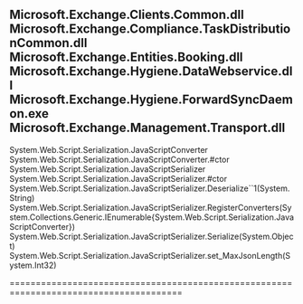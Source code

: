 
Microsoft.Exchange.Clients.Common.dll
Microsoft.Exchange.Compliance.TaskDistributionCommon.dll
Microsoft.Exchange.Entities.Booking.dll
Microsoft.Exchange.Hygiene.DataWebservice.dll
Microsoft.Exchange.Hygiene.ForwardSyncDaemon.exe
Microsoft.Exchange.Management.Transport.dll
------------------------------------------------------
System.Web.Script.Serialization.JavaScriptConverter
System.Web.Script.Serialization.JavaScriptConverter.#ctor
System.Web.Script.Serialization.JavaScriptSerializer
System.Web.Script.Serialization.JavaScriptSerializer.#ctor
System.Web.Script.Serialization.JavaScriptSerializer.Deserialize``1(System.String)
System.Web.Script.Serialization.JavaScriptSerializer.RegisterConverters(System.Collections.Generic.IEnumerable{System.Web.Script.Serialization.JavaScriptConverter})
System.Web.Script.Serialization.JavaScriptSerializer.Serialize(System.Object)
System.Web.Script.Serialization.JavaScriptSerializer.set_MaxJsonLength(System.Int32)

=======================================================================================

